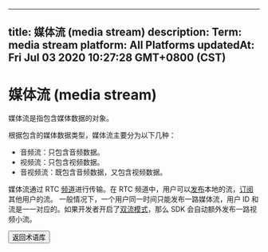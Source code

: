 
---
title: 媒体流 (media stream)
description: Term: media stream
platform: All Platforms
updatedAt: Fri Jul 03 2020 10:27:28 GMT+0800 (CST)
---
# 媒体流 (media stream)
媒体流是指包含媒体数据的对象。

根据包含的媒体数据类型，媒体流主要分为以下几种：
* 音频流：只包含音频数据。
* 视频流：只包含视频数据。
* 音视频流：既包含音频数据，又包含视频数据。

媒体流通过 RTC [频道](../../cn/Agora%20Platform/terms.md)进行传输。在 RTC 频道中，用户可以[发布](../../cn/Agora%20Platform/terms.md)本地的流，[订阅](../../cn/Agora%20Platform/terms.md)其他用户的流。
一般情况下，一个用户同一时间只能发布一路媒体流，用户 ID 和流是一一对应的。如果开发者开启了[双流模式](../../cn/Agora%20Platform/terms.md)，那么 SDK 会自动额外发布一路视频小流。

<a href="../../cn/Agora%20Platform/terms.md"><button>返回术语库</button></a>
